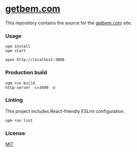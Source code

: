 [getbem.com](http://getbem.com)
=====================

This repository contains the source for the [getbem.com](http://getbem.com) site.

### Usage

```
npm install
npm start

open http://localhost:3000
```

### Production build

```
npm run build
http-server -c=3600 -o
```

### Linting

This project includes React-friendly ESLint configuration.

```
npm run lint
```

### License

[MIT](license)

